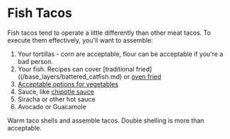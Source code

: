 Fish Tacos
==========
Fish tacos tend to operate a little differently than other meat tacos.  To execute them effectively, you'll want to assemble:

1. Your tortillas - corn are acceptable, flour can be acceptable if you're a bad person.
2. Your fish.  Recipes can cover [traditional fried]((/base_layers/battered_catfish.md) or [oven fried](/base_layers/baked_tilapia.md)
3. [Acceptable options for vegetables](/mixins/veg_for_fish_tacos.md)
4. Sauce, like [chipotle sauce](/condiments/chipotle_sauce.md) 
5. Siracha or other hot sauce
6. Avocado or Guacamole

Warm taco shells and assemble tacos. Double shelling is more than acceptable.
